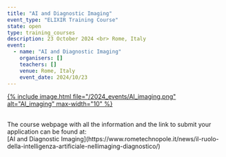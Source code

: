 ```yaml
---
title: "AI and Diagnostic Imaging"
event_type: "ELIXIR Training Course"
state: open
type: training_courses
description: 23 October 2024 <br> Rome, Italy
event:
  - name: "AI and Diagnostic Imaging"
    organisers: []
    teachers: []
    venue: Rome, Italy
    event_date: 2024/10/23
---
```




[{% include image.html file="/2024_events/AI_imaging.png" alt="AI_imaging" max-width="10" %}](https://www.rometechnopole.it/news/il-ruolo-della-intelligenza-artificiale-nellimaging-diagnostico/)

<br>
The course webpage with all the information and the link to submit your application can be found at:<br>
[AI and Diagnostic Imaging](https://www.rometechnopole.it/news/il-ruolo-della-intelligenza-artificiale-nellimaging-diagnostico/)
<br>
